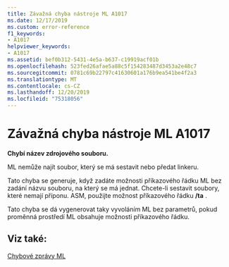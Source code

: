 ```yaml
---
title: Závažná chyba nástroje ML A1017
ms.date: 12/17/2019
ms.custom: error-reference
f1_keywords:
- A1017
helpviewer_keywords:
- A1017
ms.assetid: bef0b312-5431-4e5a-b637-c19919acf01b
ms.openlocfilehash: 523fed26afae5a88c5f154283487d3453a2e48c7
ms.sourcegitcommit: 0781c69b22797c41630601a176b9ea541be4f2a3
ms.translationtype: MT
ms.contentlocale: cs-CZ
ms.lasthandoff: 12/20/2019
ms.locfileid: "75318056"
---
```

# <a name="ml-fatal-error-a1017"></a>Závažná chyba nástroje ML A1017

**Chybí název zdrojového souboru.**

ML nemůže najít soubor, který se má sestavit nebo předat linkeru.

Tato chyba se generuje, když zadáte možnosti příkazového řádku ML bez zadání názvu souboru, na který se má jednat. Chcete-li sestavit soubory, které nemají příponu. ASM, použijte možnost příkazového řádku **/ta** .

Tato chyba se dá vygenerovat taky vyvoláním ML bez parametrů, pokud proměnná prostředí ML obsahuje možnosti příkazového řádku.

## <a name="see-also"></a>Viz také:

[Chybové zprávy ML](ml-error-messages.md)
